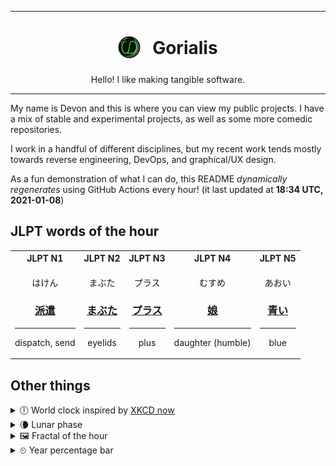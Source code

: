 ***

<h1 align="center">
<sub>
    <img src="readme/resources/avatar.png" height="36">
</sub>
&nbsp;
Gorialis
</h1>
<p align="center">
Hello! I like making tangible software.
</p>

***

My name is Devon and this is where you can view my public projects. I have a mix of stable and experimental projects, as well as some more comedic repositories.

I work in a handful of different disciplines, but my recent work tends mostly towards reverse engineering, DevOps, and graphical/UX design.

As a fun demonstration of what I can do, this README *dynamically regenerates* using GitHub Actions every hour! (it last updated at **18:34 UTC, 2021-01-08**)

<h2>JLPT words of the hour</h2>
<table>
    <tr>
        <th>JLPT N1</th>
        <th>JLPT N2</th>
        <th>JLPT N3</th>
        <th>JLPT N4</th>
        <th>JLPT N5</th>
    </tr>
    <tr>
        <td>
            <p align="center">はけん</p>
            <h3 align="center"><b><a href="https://jisho.org/search/%E6%B4%BE%E9%81%A3">派遣</a></b></h3>
            <hr>
            <p align="center">dispatch,<wbr> send</p>
        </td>
        <td>
            <p align="center">まぶた</p>
            <h3 align="center"><b><a href="https://jisho.org/search/%E3%81%BE%E3%81%B6%E3%81%9F">まぶた</a></b></h3>
            <hr>
            <p align="center">eyelids</p>
        </td>
        <td>
            <p align="center">プラス</p>
            <h3 align="center"><b><a href="https://jisho.org/search/%E3%83%97%E3%83%A9%E3%82%B9">プラス</a></b></h3>
            <hr>
            <p align="center">plus</p>
        </td>
        <td>
            <p align="center">むすめ</p>
            <h3 align="center"><b><a href="https://jisho.org/search/%E5%A8%98">娘</a></b></h3>
            <hr>
            <p align="center">daughter (humble)</p>
        </td>
        <td>
            <p align="center">あおい</p>
            <h3 align="center"><b><a href="https://jisho.org/search/%E9%9D%92%E3%81%84">青い</a></b></h3>
            <hr>
            <p align="center">blue</p>
        </td>
    </tr>
</table>

<h2>Other things</h2>
<details>
<summary>🕕  World clock inspired by <a href="https://xkcd.com/now">XKCD now</a></summary>

> <img src="generated/now.png" width="512">

</details>
<details>
<summary>🌘 Lunar phase</summary>

The moon is approximately 87.02% through its phase (Waning Crescent).

</details>
<details>
<summary>&#x1f5bc; Fractal of the hour</summary>

> <img src="generated/fractal.png" width="512">

</details>
<details>
<summary>&#x23f2; Year percentage bar</summary>
<pre><code>2021 [▁▁▁▁▁▁▁▁▁▁▁▁▁▁▁▁▁▁▁▁] 2.13%</code></pre>
</details>
